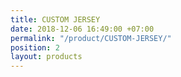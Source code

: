 ```yaml
---
title: CUSTOM JERSEY
date: 2018-12-06 16:49:00 +07:00
permalink: "/product/CUSTOM-JERSEY/"
position: 2
layout: products
---
```


